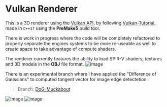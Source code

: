 # Vulkan Renderer

This is a 3D renderer using the [Vulkan API](https://www.vulkan.org/), by following [Vulkan-Tutorial](https://vulkan-tutorial.com/), made in `C++17` using the **PreMake5** build tool.

There is work in progress where the code will be completely refactored to properly separate the engines systems to be more re-useable as well to create space to take advantage of compute shaders. 

The renderer currently features the ability to load SPIR-V shaders, textures and 3D models in the **OBJ** file format.
![image](https://github.com/user-attachments/assets/c3e28f0f-410a-4ad8-9550-41f46ebf04e7)

There is an experimental branch where I have applied the "Difference of Gaussians" to computed tangent vector for image edge detectetion:
> Branch: [DoG-Muckabout](https://github.com/KamilKrauze/VulkanRenderer/tree/DoG-Muckabout)

![image](https://github.com/user-attachments/assets/8286324d-755f-4035-b568-73101a7bc0b2)
![image](https://github.com/user-attachments/assets/dcb4db88-c861-44a1-bfb8-88fd08ad9462)
